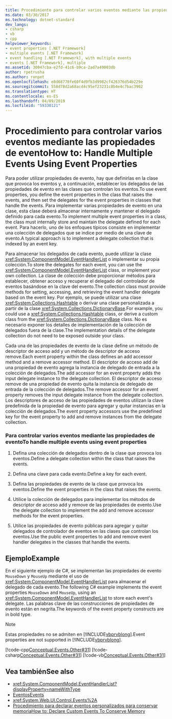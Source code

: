 ```yaml
---
title: Procedimiento para controlar varios eventos mediante las propiedades de evento
ms.date: 03/30/2017
ms.technology: dotnet-standard
dev_langs:
- csharp
- vb
- cpp
helpviewer_keywords:
- event properties [.NET Framework]
- multiple events [.NET Framework]
- event handling [.NET Framework], with multiple events
- events [.NET Framework], multiple
ms.assetid: 30047cba-e2fd-41c6-b9ca-2ad7a49003db
author: rpetrusha
ms.author: ronpet
ms.openlocfilehash: e8d68770fe60f4d9fb3d9982cf426376d54b229e
ms.sourcegitcommit: 558d78d2a68acd4c95ef23231c8b4e4c7bac3902
ms.translationtype: HT
ms.contentlocale: es-ES
ms.lasthandoff: 04/09/2019
ms.locfileid: "59330121"
---
```

# <a name="how-to-handle-multiple-events-using-event-properties"></a><span data-ttu-id="33fc4-102">Procedimiento para controlar varios eventos mediante las propiedades de evento</span><span class="sxs-lookup"><span data-stu-id="33fc4-102">How to: Handle Multiple Events Using Event Properties</span></span>
<span data-ttu-id="33fc4-103">Para poder utilizar propiedades de evento, hay que definirlas en la clase que provoca los eventos y, a continuación, establecer los delegados de las propiedades de evento en las clases que controlan los eventos.</span><span class="sxs-lookup"><span data-stu-id="33fc4-103">To use event properties, you define the event properties in the class that raises the events, and then set the delegates for the event properties in classes that handle the events.</span></span> <span data-ttu-id="33fc4-104">Para implementar varias propiedades de evento en una clase, esta clase deberá almacenar internamente y mantener el delegado definido para cada evento.</span><span class="sxs-lookup"><span data-stu-id="33fc4-104">To implement multiple event properties in a class, the class must internally store and maintain the delegate defined for each event.</span></span> <span data-ttu-id="33fc4-105">Para hacerlo, uno de los enfoques típicos consiste en implementar una colección de delegados que se indice por medio de una clave de evento.</span><span class="sxs-lookup"><span data-stu-id="33fc4-105">A typical approach is to implement a delegate collection that is indexed by an event key.</span></span>  
  
 <span data-ttu-id="33fc4-106">Para almacenar los delegados de cada evento, puede utilizar la clase <xref:System.ComponentModel.EventHandlerList> o implementar su propia colección.</span><span class="sxs-lookup"><span data-stu-id="33fc4-106">To store the delegates for each event, you can use the <xref:System.ComponentModel.EventHandlerList> class, or implement your own collection.</span></span> <span data-ttu-id="33fc4-107">La clase de colección debe proporcionar métodos para establecer, obtener acceso y recuperar el delegado del controlador de eventos basándose en la clave del evento.</span><span class="sxs-lookup"><span data-stu-id="33fc4-107">The collection class must provide methods for setting, accessing, and retrieving the event handler delegate based on the event key.</span></span> <span data-ttu-id="33fc4-108">Por ejemplo, se puede utilizar una clase <xref:System.Collections.Hashtable> o derivar una clase personalizada a partir de la clase <xref:System.Collections.DictionaryBase>.</span><span class="sxs-lookup"><span data-stu-id="33fc4-108">For example, you could use a <xref:System.Collections.Hashtable> class, or derive a custom class from the <xref:System.Collections.DictionaryBase> class.</span></span> <span data-ttu-id="33fc4-109">No es necesario exponer los detalles de implementación de la colección de delegados fuera de la clase.</span><span class="sxs-lookup"><span data-stu-id="33fc4-109">The implementation details of the delegate collection do not need to be exposed outside your class.</span></span>  
  
 <span data-ttu-id="33fc4-110">Cada una de las propiedades de evento de la clase define un método de descriptor de acceso add y un método de descriptor de acceso remove.</span><span class="sxs-lookup"><span data-stu-id="33fc4-110">Each event property within the class defines an add accessor method and a remove accessor method.</span></span> <span data-ttu-id="33fc4-111">El descriptor de acceso add de una propiedad de evento agrega la instancia de delegado de entrada a la colección de delegados.</span><span class="sxs-lookup"><span data-stu-id="33fc4-111">The add accessor for an event property adds the input delegate instance to the delegate collection.</span></span> <span data-ttu-id="33fc4-112">El descriptor de acceso remove de una propiedad de evento quita la instancia de delegado de entrada de la colección de delegados.</span><span class="sxs-lookup"><span data-stu-id="33fc4-112">The remove accessor for an event property removes the input delegate instance from the delegate collection.</span></span> <span data-ttu-id="33fc4-113">Los descriptores de acceso de las propiedades de eventos utilizan la clave predefinida de la propiedad de evento para agregar y quitar instancias en la colección de delegados.</span><span class="sxs-lookup"><span data-stu-id="33fc4-113">The event property accessors use the predefined key for the event property to add and remove instances from the delegate collection.</span></span>  
  
### <a name="to-handle-multiple-events-using-event-properties"></a><span data-ttu-id="33fc4-114">Para controlar varios eventos mediante las propiedades de evento</span><span class="sxs-lookup"><span data-stu-id="33fc4-114">To handle multiple events using event properties</span></span>  
  
1. <span data-ttu-id="33fc4-115">Defina una colección de delegados dentro de la clase que provoca los eventos.</span><span class="sxs-lookup"><span data-stu-id="33fc4-115">Define a delegate collection within the class that raises the events.</span></span>  
  
2. <span data-ttu-id="33fc4-116">Defina una clave para cada evento.</span><span class="sxs-lookup"><span data-stu-id="33fc4-116">Define a key for each event.</span></span>  
  
3. <span data-ttu-id="33fc4-117">Defina las propiedades de evento de la clase que provoca los eventos.</span><span class="sxs-lookup"><span data-stu-id="33fc4-117">Define the event properties in the class that raises the events.</span></span>  
  
4. <span data-ttu-id="33fc4-118">Utilice la colección de delegados para implementar los métodos de descriptor de acceso add y remove de las propiedades de evento.</span><span class="sxs-lookup"><span data-stu-id="33fc4-118">Use the delegate collection to implement the add and remove accessor methods for the event properties.</span></span>  
  
5. <span data-ttu-id="33fc4-119">Utilice las propiedades de evento públicas para agregar y quitar delegados de controlador de eventos en las clases que controlan los eventos.</span><span class="sxs-lookup"><span data-stu-id="33fc4-119">Use the public event properties to add and remove event handler delegates in the classes that handle the events.</span></span>  
  
## <a name="example"></a><span data-ttu-id="33fc4-120">Ejemplo</span><span class="sxs-lookup"><span data-stu-id="33fc4-120">Example</span></span>  
 <span data-ttu-id="33fc4-121">En el siguiente ejemplo de C#, se implementan las propiedades de evento `MouseDown` y `MouseUp` mediante el uso de <xref:System.ComponentModel.EventHandlerList> para almacenar el delegado de cada evento.</span><span class="sxs-lookup"><span data-stu-id="33fc4-121">The following C# example implements the event properties `MouseDown` and `MouseUp`, using an <xref:System.ComponentModel.EventHandlerList> to store each event's delegate.</span></span> <span data-ttu-id="33fc4-122">Las palabras clave de las construcciones de propiedades de evento están en negrita.</span><span class="sxs-lookup"><span data-stu-id="33fc4-122">The keywords of the event property constructs are in bold type.</span></span>  
  
> [!NOTE]
>  <span data-ttu-id="33fc4-123">Estas propiedades no se admiten en [!INCLUDE[vbprvblong](../../../includes/vbprvblong-md.md)].</span><span class="sxs-lookup"><span data-stu-id="33fc4-123">Event properties are not supported in [!INCLUDE[vbprvblong](../../../includes/vbprvblong-md.md)].</span></span>  
  
 [!code-cpp[Conceptual.Events.Other#31](../../../samples/snippets/cpp/VS_Snippets_CLR/conceptual.events.other/cpp/example3.cpp#31)]
 [!code-csharp[Conceptual.Events.Other#31](../../../samples/snippets/csharp/VS_Snippets_CLR/conceptual.events.other/cs/example3.cs#31)]
 [!code-vb[Conceptual.Events.Other#31](../../../samples/snippets/visualbasic/VS_Snippets_CLR/conceptual.events.other/vb/example3.vb#31)]  
  
## <a name="see-also"></a><span data-ttu-id="33fc4-124">Vea también</span><span class="sxs-lookup"><span data-stu-id="33fc4-124">See also</span></span>

- <xref:System.ComponentModel.EventHandlerList?displayProperty=nameWithType>
- [<span data-ttu-id="33fc4-125">Eventos</span><span class="sxs-lookup"><span data-stu-id="33fc4-125">Events</span></span>](../../../docs/standard/events/index.md)
- <xref:System.Web.UI.Control.Events%2A>
- [<span data-ttu-id="33fc4-126">Procedimiento para declarar eventos personalizados para conservar memoria</span><span class="sxs-lookup"><span data-stu-id="33fc4-126">How to: Declare Custom Events To Conserve Memory</span></span>](~/docs/visual-basic/programming-guide/language-features/events/how-to-declare-custom-events-to-conserve-memory.md)
